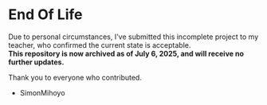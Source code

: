# End Of Life

Due to personal circumstances, I've submitted this incomplete project to my teacher, who confirmed the current state is acceptable.  
**This repository is now archived as of July 6, 2025, and will receive no further updates.**  

Thank you to everyone who contributed.  
+ SimonMihoyo   
